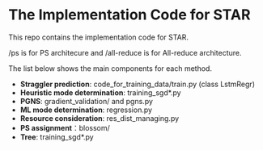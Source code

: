 # The Implementation Code for STAR

This repo contains the implementation code for STAR.

/ps is for PS architecure and /all-reduce is for All-reduce architecture.

The list below shows the main components for each method.
- **Straggler prediction**: code_for_training_data/train.py (class LstmRegr)
- **Heuristic mode determination**: training_sgd*.py
- **PGNS**: gradient_validation/ and pgns.py
- **ML mode determination**: regression.py
- **Resource consideration**: res_dist_managing.py
- **PS assignment**：blossom/
- **Tree**: training_sgd*.py
